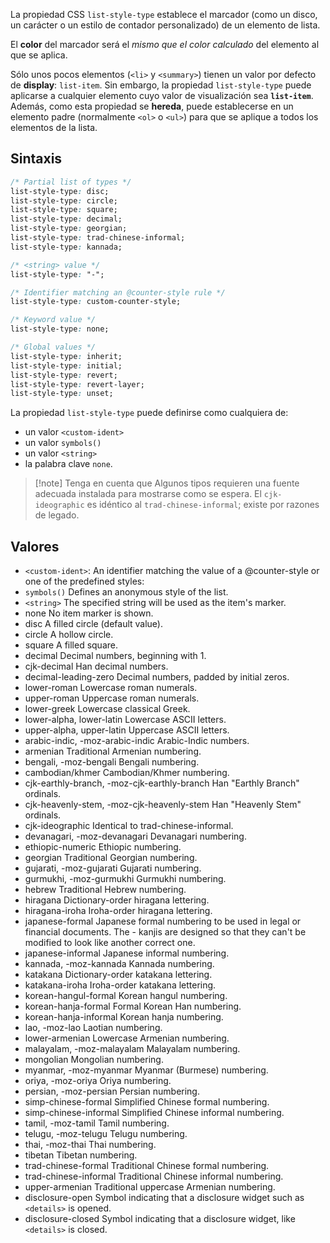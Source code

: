 La propiedad CSS `list-style-type` establece el marcador (como un disco, un carácter o un estilo de contador personalizado) de un elemento de lista.

El **color** del marcador será el _mismo que el color calculado_ del elemento al que se aplica.  
  
Sólo unos pocos elementos (`<li>` y `<summary>`) tienen un valor por defecto de **display**: `list-item`. Sin embargo, la propiedad `list-style-type` puede aplicarse a cualquier elemento cuyo valor de visualización sea **`list-item`**. Además, como esta propiedad se **hereda**, puede establecerse en un elemento padre (normalmente `<ol>` o `<ul>`) para que se aplique a todos los elementos de la lista.
## Sintaxis

```css
/* Partial list of types */
list-style-type: disc;
list-style-type: circle;
list-style-type: square;
list-style-type: decimal;
list-style-type: georgian;
list-style-type: trad-chinese-informal;
list-style-type: kannada;

/* <string> value */
list-style-type: "-";

/* Identifier matching an @counter-style rule */
list-style-type: custom-counter-style;

/* Keyword value */
list-style-type: none;

/* Global values */
list-style-type: inherit;
list-style-type: initial;
list-style-type: revert;
list-style-type: revert-layer;
list-style-type: unset;
```

La propiedad `list-style-type` puede definirse como cualquiera de:  

- un valor `<custom-ident>`
- un valor `symbols()`
- un valor `<string>`
- la palabra clave `none`.

>[!note] Tenga en cuenta que
>Algunos tipos requieren una fuente adecuada instalada para mostrarse como se espera. El `cjk-ideographic` es idéntico al `trad-chinese-informal`; existe por razones de legado.
## Valores

- `<custom-ident>`: An identifier matching the value of a @counter-style or one of the predefined styles:
- `symbols()` Defines an anonymous style of the list.
- `<string>` The specified string will be used as the item's marker.
- none No item marker is shown.
- disc A filled circle (default value).
- circle A hollow circle.
- square A filled square.
- decimal Decimal numbers, beginning with 1. 
- cjk-decimal Han decimal numbers. 
- decimal-leading-zero Decimal numbers, padded by initial zeros. 
- lower-roman Lowercase roman numerals. 
- upper-roman Uppercase roman numerals. 
- lower-greek Lowercase classical Greek. 
- lower-alpha, lower-latin Lowercase ASCII letters. 
- upper-alpha, upper-latin Uppercase ASCII letters. 
- arabic-indic, -moz-arabic-indic Arabic-Indic numbers. 
- armenian Traditional Armenian numbering. 
- bengali, -moz-bengali Bengali numbering. 
- cambodian/khmer Cambodian/Khmer numbering. 
- cjk-earthly-branch, -moz-cjk-earthly-branch Han "Earthly Branch" ordinals. 
- cjk-heavenly-stem, -moz-cjk-heavenly-stem Han "Heavenly Stem" ordinals. 
- cjk-ideographic Identical to trad-chinese-informal. 
- devanagari, -moz-devanagari Devanagari numbering. 
- ethiopic-numeric Ethiopic numbering. 
- georgian Traditional Georgian numbering. 
- gujarati, -moz-gujarati Gujarati numbering. 
- gurmukhi, -moz-gurmukhi Gurmukhi numbering. 
- hebrew Traditional Hebrew numbering. 
- hiragana Dictionary-order hiragana lettering. 
- hiragana-iroha Iroha-order hiragana lettering. 
- japanese-formal Japanese formal numbering to be used in legal or financial documents. The - kanjis are designed so that they can't be modified to look like another correct one. 
- japanese-informal Japanese informal numbering. 
- kannada, -moz-kannada Kannada numbering. 
- katakana Dictionary-order katakana lettering. 
- katakana-iroha Iroha-order katakana lettering. 
- korean-hangul-formal Korean hangul numbering. 
- korean-hanja-formal Formal Korean Han numbering. 
- korean-hanja-informal Korean hanja numbering. 
- lao, -moz-lao Laotian numbering. 
- lower-armenian Lowercase Armenian numbering. 
- malayalam, -moz-malayalam Malayalam numbering. 
- mongolian Mongolian numbering. 
- myanmar, -moz-myanmar Myanmar (Burmese) numbering. 
- oriya, -moz-oriya Oriya numbering. 
- persian, -moz-persian Persian numbering. 
- simp-chinese-formal Simplified Chinese formal numbering. 
- simp-chinese-informal Simplified Chinese informal numbering. 
- tamil, -moz-tamil Tamil numbering. 
- telugu, -moz-telugu Telugu numbering. 
- thai, -moz-thai Thai numbering. 
- tibetan Tibetan numbering. 
- trad-chinese-formal Traditional Chinese formal numbering. 
- trad-chinese-informal Traditional Chinese informal numbering. 
- upper-armenian Traditional uppercase Armenian numbering. 
- disclosure-open Symbol indicating that a disclosure widget such as `<details>` is opened. 
- disclosure-closed Symbol indicating that a disclosure widget, like `<details>` is closed.
